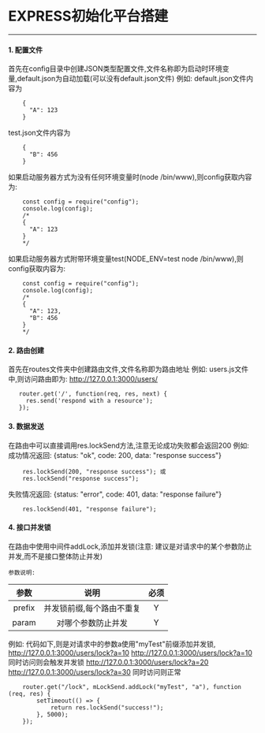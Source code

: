 # EXPRESS初始化平台搭建
----

#### 1. 配置文件

首先在config目录中创建JSON类型配置文件,文件名称即为启动时环境变量,default.json为自动加载(可以没有default.json文件)
例如: default.json文件内容为
```
    {
      "A": 123
    }
```
test.json文件内容为
```
    {
      "B": 456
    }
```
如果启动服务器方式为没有任何环境变量时(node /bin/www),则config获取内容为:
```
    const config = require("config");
    console.log(config);
    /*
    {
      "A": 123
    }
    */
```
如果启动服务器方式附带环境变量test(NODE_ENV=test node /bin/www),则config获取内容为:
```
    const config = require("config");
    console.log(config);
    /*
    {
      "A": 123,
      "B": 456
    }
    */
```

#### 2. 路由创建

首先在routes文件夹中创建路由文件,文件名称即为路由地址
例如: users.js文件中,则访问路由即为: http://127.0.0.1:3000/users/
```
   router.get('/', function(req, res, next) {
     res.send('respond with a resource');
   });
```
    
#### 3. 数据发送

在路由中可以直接调用res.lockSend方法,注意无论成功失败都会返回200
例如: 成功情况返回: {status: "ok", code: 200, data: "response success"}
```
    res.lockSend(200, "response success"); 或
    res.lockSend("response success");
```
失败情况返回: {status: "error", code: 401, data: "response failure"}
```
    res.lockSend(401, "response failure");
```

#### 4. 接口并发锁

在路由中使用中间件addLock,添加并发锁(注意: 建议是对请求中的某个参数防止并发,而不是接口整体防止并发)

`参数说明:`  

| 参数   |  说明      | 必须|
|:------: |:----------: | :----: |
| prefix | 并发锁前缀,每个路由不重复 | Y
| param  | 对哪个参数防止并发 | Y


例如: 代码如下,则是对请求中的参数a使用"myTest"前缀添加并发锁,
     http://127.0.0.1:3000/users/lock?a=10
     http://127.0.0.1:3000/users/lock?a=10 同时访问则会触发并发锁
     http://127.0.0.1:3000/users/lock?a=20
     http://127.0.0.1:3000/users/lock?a=30 同时访问则正常
```
    router.get("/lock", mLockSend.addLock("myTest", "a"), function (req, res) {
    	setTimeout(() => {
    		return res.lockSend("success!");
    	}, 5000);
    });
```